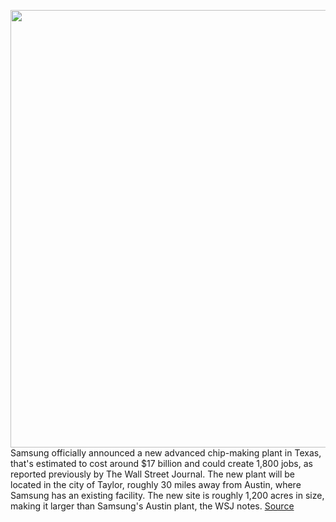 <img src='https://cdn.vox-cdn.com/thumbor/1B84srW7rGJEfJp4fyrDJC7K3U4=/0x0:694x463/1200x800/filters:focal(292x177:402x287)/cdn.vox-cdn.com/uploads/chorus_image/image/70181591/main_visual1.0.jpg' width='700px' /><br/>
Samsung officially announced a new advanced chip-making plant in Texas, that's estimated to cost around $17 billion and could create 1,800 jobs, as reported previously by The Wall Street Journal. The new plant will be located in the city of Taylor, roughly 30 miles away from Austin, where Samsung has an existing facility. The new site is roughly 1,200 acres in size, making it larger than Samsung's Austin plant, the WSJ notes.
<a href='https://www.theverge.com/2021/11/23/22245325/samsung-building-chipmaking-fab-texas-taylor'> Source <a/>